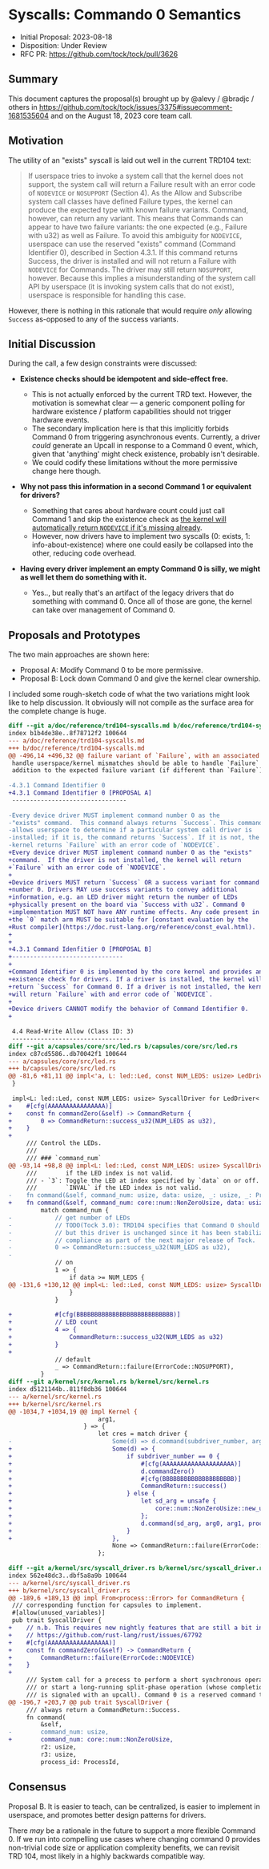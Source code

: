 Syscalls: Commando 0 Semantics
==============================

- Initial Proposal: 2023-08-18
- Disposition: Under Review
- RFC PR: https://github.com/tock/tock/pull/3626

Summary
-------

This document captures the proposal(s) brought up by @alevy / @bradjc / others
in https://github.com/tock/tock/issues/3375#issuecomment-1681535604 and
on the August 18, 2023 core team call.


Motivation
----------

The utility of an "exists" syscall is laid out well in the current TRD104 text:

> If userspace tries to invoke a system call that the kernel does not
> support, the system call will return a Failure result with an error
> code of `NODEVICE` or `NOSUPPORT` (Section 4). As the Allow and
> Subscribe system call classes have defined Failure types, the kernel can
> produce the expected type with known failure variants. Command, however,
> can return any variant. This means that Commands can appear to have
> two failure variants: the one expected (e.g., Failure with u32) as well
> as Failure. To avoid this ambiguity for `NODEVICE`, userspace can use the
> reserved "exists" command (Command Identifier 0), described in Section
> 4.3.1. If this command returns Success, the driver is installed and will
> not return a Failure with `NODEVICE` for Commands. The driver may still
> return `NOSUPPORT`, however. Because this implies a misunderstanding of
> the system call API by userspace (it is invoking system calls that do not
> exist), userspace is responsible for handling this case.

However, there is nothing in this rationale that would require _only_ allowing
`Success` as-opposed to any of the success variants.


Initial Discussion
------------------

During the call, a few design constraints were discussed:

 - **Existence checks should be idempotent and side-effect free.**
    - This is not actually enforced by the current TRD text. However, the
       motivation is somewhat clear — a generic component polling for
       hardware existence / platform capabilities should not trigger
       hardware events.
    - The secondary implication here is that this implicitly forbids Command
       0 from triggering asynchronous events. Currently, a driver _could_
       generate an Upcall in response to a Command 0 event, which, given
       that 'anything' might check existence, probably isn't desirable.
    - We could codify these limitations without the more permissive change
       here though.

 - **Why not pass this information in a second Command 1 or equivalent for
     drivers?**
    - Something that cares about hardware count could just call Command 1
       and skip the existence check as [the kernel will automatically return
       `NODEVICE` if it's missing
       already](https://github.com/tock/tock/blob/aa33bf1bad61ff8f3ba99a36a0760368bc4e6c3f/kernel/src/kernel.rs#L1038).
    - However, now drivers have to implement two syscalls (0: exists, 1:
       info-about-existence) where one could easily be collapsed into the
       other, reducing code overhead.

 - **Having every driver implement an empty Command 0 is silly, we might as
     well let them do something with it.**
    - Yes.., but really that's an artifact of the legacy drivers that do
       something with command 0. Once all of those are gone, the kernel can
       take over management of Command 0.


Proposals and Prototypes
------------------------

The two main approaches are shown here:
 - Proposal A: Modify Command 0 to be more permissive.
 - Proposal B: Lock down Command 0 and give the kernel clear ownership.

I included some rough-sketch code of what the two variations might look like
to help discussion. It obviously will not compile as the surface area for
the complete change is huge.

```diff
diff --git a/doc/reference/trd104-syscalls.md b/doc/reference/trd104-syscalls.md
index b1b4de38e..8f78712f2 100644
--- a/doc/reference/trd104-syscalls.md
+++ b/doc/reference/trd104-syscalls.md
@@ -496,14 +496,32 @@ failure variant of `Failure`, with an associated error code of
 handle userspace/kernel mismatches should be able to handle `Failure` in
 addition to the expected failure variant (if different than `Failure`).
 
-4.3.1 Command Identifier 0
+4.3.1 Command Identifier 0 [PROPOSAL A]
 --------------------------------
 
-Every device driver MUST implement command number 0 as the
-"exists" command.  This command always returns `Success`. This command
-allows userspace to determine if a particular system call driver is
-installed; if it is, the command returns `Success`. If it is not, the
-kernel returns `Failure` with an error code of `NODEVICE`.
+Every device driver MUST implement command number 0 as the "exists"
+command.  If the driver is not installed, the kernel will return
+`Failure` with an error code of `NODEVICE`.
+
+Device drivers MUST return `Success` OR a success variant for command
+number 0. Drivers MAY use success variants to convey additional
+information, e.g. an LED driver might return the number of LEDs
+physically present on the board via `Success with u32`. Command 0
+implementation MUST NOT have ANY runtime effects. Any code present in
+the `0` match arm MUST be suitable for [constant evaluation by the
+Rust compiler](https://doc.rust-lang.org/reference/const_eval.html).
+
+
+4.3.1 Command Idenfitier 0 [PROPOSAL B]
+-------------------------------
+
+Command Identifier 0 is implemented by the core kernel and provides an
+existence check for drivers. If a driver is installed, the kernel will
+return `Success` for Command 0. If a driver is not installed, the kernel
+will return `Failure` with and error code of `NODEVICE`.
+
+Device drivers CANNOT modify the behavior of Command Identifier 0.
+
 
 4.4 Read-Write Allow (Class ID: 3)
 ---------------------------------
diff --git a/capsules/core/src/led.rs b/capsules/core/src/led.rs
index c87cd5586..db70042f1 100644
--- a/capsules/core/src/led.rs
+++ b/capsules/core/src/led.rs
@@ -81,6 +81,11 @@ impl<'a, L: led::Led, const NUM_LEDS: usize> LedDriver<'a, L, NUM_LEDS> {
 }
 
 impl<L: led::Led, const NUM_LEDS: usize> SyscallDriver for LedDriver<'_, L, NUM_LEDS> {
+    #[cfg(AAAAAAAAAAAAAAAA)]
+    const fn commandZero(&self) -> CommandReturn {
+        0 => CommandReturn::success_u32(NUM_LEDS as u32),
+    }
+
     /// Control the LEDs.
     ///
     /// ### `command_num`
@@ -93,14 +98,8 @@ impl<L: led::Led, const NUM_LEDS: usize> SyscallDriver for LedDriver<'_, L, NUM_
     ///        if the LED index is not valid.
     /// - `3`: Toggle the LED at index specified by `data` on or off. Returns
     ///        `INVAL` if the LED index is not valid.
-    fn command(&self, command_num: usize, data: usize, _: usize, _: ProcessId) -> CommandReturn {
+    fn command(&self, command_num: core::num::NonZeroUsize, data: usize, _: usize, _: ProcessId) -> CommandReturn {
         match command_num {
-            // get number of LEDs
-            // TODO(Tock 3.0): TRD104 specifies that Command 0 should return Success, not SuccessU32,
-            // but this driver is unchanged since it has been stabilized. It will be brought into
-            // compliance as part of the next major release of Tock.
-            0 => CommandReturn::success_u32(NUM_LEDS as u32),
-
             // on
             1 => {
                 if data >= NUM_LEDS {
@@ -131,6 +130,12 @@ impl<L: led::Led, const NUM_LEDS: usize> SyscallDriver for LedDriver<'_, L, NUM_
                 }
             }
 
+            #[cfg(BBBBBBBBBBBBBBBBBBBBBBBBBBB)]
+            // LED count
+            4 => {
+                CommandReturn::success_u32(NUM_LEDS as u32)
+            }
+
             // default
             _ => CommandReturn::failure(ErrorCode::NOSUPPORT),
         }
diff --git a/kernel/src/kernel.rs b/kernel/src/kernel.rs
index d5121144b..811f8db36 100644
--- a/kernel/src/kernel.rs
+++ b/kernel/src/kernel.rs
@@ -1034,7 +1034,19 @@ impl Kernel {
                         arg1,
                     } => {
                         let cres = match driver {
-                            Some(d) => d.command(subdriver_number, arg0, arg1, process.processid()),
+                            Some(d) => {
+                                if subdriver_number == 0 {
+                                    #[cfg(AAAAAAAAAAAAAAAAAAAA)]
+                                    d.commandZero()
+                                    #[cfg(BBBBBBBBBBBBBBBBBBBB)]
+                                    CommandReturn::success()
+                                } else {
+                                    let sd_arg = unsafe {
+                                        core::num::NonZeroUsize::new_unchecked(subdriver_number)
+                                    };
+                                    d.command(sd_arg, arg0, arg1, process.processid())
+                                }
+                            },
                             None => CommandReturn::failure(ErrorCode::NODEVICE),
                         };
 
diff --git a/kernel/src/syscall_driver.rs b/kernel/src/syscall_driver.rs
index 562e48dc3..dbf5a8a9b 100644
--- a/kernel/src/syscall_driver.rs
+++ b/kernel/src/syscall_driver.rs
@@ -189,6 +189,13 @@ impl From<process::Error> for CommandReturn {
 /// corresponding function for capsules to implement.
 #[allow(unused_variables)]
 pub trait SyscallDriver {
+    // n.b. This requires new nightly features that are still a bit in flux:
+    // https://github.com/rust-lang/rust/issues/67792
+    #[cfg(AAAAAAAAAAAAAAAAA)]
+    const fn commandZero(&self) -> CommandReturn {
+        CommandReturn::failure(ErrorCode::NODEVICE)
+    }
+
     /// System call for a process to perform a short synchronous operation
     /// or start a long-running split-phase operation (whose completion
     /// is signaled with an upcall). Command 0 is a reserved command to
@@ -196,7 +203,7 @@ pub trait SyscallDriver {
     /// always return a CommandReturn::Success.
     fn command(
         &self,
-        command_num: usize,
+        command_num: core::num::NonZeroUsize,
         r2: usize,
         r3: usize,
         process_id: ProcessId,
```


Consensus
---------

Proposal B. It is easier to teach, can be centralized, is easier to implement
in userspace, and promotes better design patterns for drivers.

There _may_ be a rationale in the future to support a more flexible Command 0.
If we run into compelling use cases where changing command 0 provides
non-trivial code size or application complexity benefits, we can revisit
TRD 104, most likely in a highly backwards compatible way.

